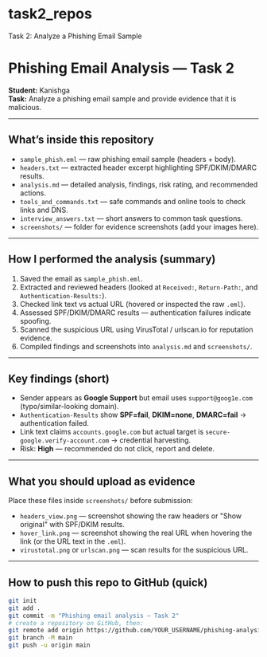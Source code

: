 # task2_repos
Task 2: Analyze a Phishing Email Sample
# Phishing Email Analysis — Task 2

**Student:** Kanishga  
**Task:** Analyze a phishing email sample and provide evidence that it is malicious.

---

## What’s inside this repository
- `sample_phish.eml` — raw phishing email sample (headers + body).  
- `headers.txt` — extracted header excerpt highlighting SPF/DKIM/DMARC results.  
- `analysis.md` — detailed analysis, findings, risk rating, and recommended actions.  
- `tools_and_commands.txt` — safe commands and online tools to check links and DNS.  
- `interview_answers.txt` — short answers to common task questions.  
- `screenshots/` — folder for evidence screenshots (add your images here).

---

## How I performed the analysis (summary)
1. Saved the email as `sample_phish.eml`.  
2. Extracted and reviewed headers (looked at `Received:`, `Return-Path:`, and `Authentication-Results:`).  
3. Checked link text vs actual URL (hovered or inspected the raw `.eml`).  
4. Assessed SPF/DKIM/DMARC results — authentication failures indicate spoofing.  
5. Scanned the suspicious URL using VirusTotal / urlscan.io for reputation evidence.  
6. Compiled findings and screenshots into `analysis.md` and `screenshots/`.

---

## Key findings (short)
- Sender appears as **Google Support** but email uses `support@goog1e.com` (typo/similar-looking domain).  
- `Authentication-Results` show **SPF=fail**, **DKIM=none**, **DMARC=fail** → authentication failed.  
- Link text claims `accounts.google.com` but actual target is `secure-google.verify-account.com` → credential harvesting.  
- Risk: **High** — recommended do not click, report and delete.

---

## What you should upload as evidence
Place these files inside `screenshots/` before submission:
- `headers_view.png` — screenshot showing the raw headers or "Show original" with SPF/DKIM results.  
- `hover_link.png` — screenshot showing the real URL when hovering the link (or the URL text in the `.eml`).  
- `virustotal.png` or `urlscan.png` — scan results for the suspicious URL.

---

## How to push this repo to GitHub (quick)
```bash
git init
git add .
git commit -m "Phishing email analysis — Task 2"
# create a repository on GitHub, then:
git remote add origin https://github.com/YOUR_USERNAME/phishing-analysis.git
git branch -M main
git push -u origin main
